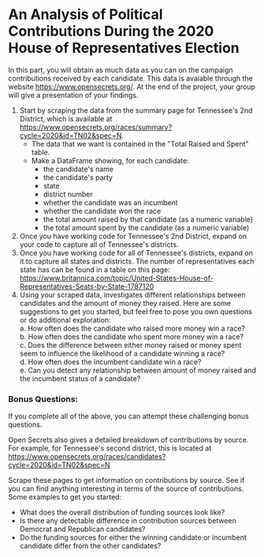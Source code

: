 # An Analysis of Political Contributions During the 2020 House of Representatives Election

In this part, you will obtain as much data as you can on the campaign contributions received by each candidate. This data is avaiable through the website https://www.opensecrets.org/. At the end of the project, your group will give a presentation of your findings.
1. Start by scraping the data from the summary page for Tennessee's 2nd District, which is available at https://www.opensecrets.org/races/summary?cycle=2020&id=TN02&spec=N.
    * The data that we want is contained in the "Total Raised and Spent" table.
    * Make a DataFrame showing, for each candidate:
        * the candidate's name
        * the candidate's party
        * state
        * district number
        * whether the candidate was an incumbent
        * whether the candidate won the race
        * the total amount raised by that candidate (as a numeric variable)
        * the total amount spent by the candidate (as a numeric variable)
2. Once you have working code for Tennessee's 2nd District, expand on your code to capture all of Tennessee's districts.
3. Once you have working code for all of Tennessee's districts, expand on it to capture all states and districts. The number of representatives each state has can be found in a table on this page: https://www.britannica.com/topic/United-States-House-of-Representatives-Seats-by-State-1787120
4. Using your scraped data, investigates different relationships between candidates and the amount of money they raised. Here are some suggestions to get you started, but feel free to pose you own questions or do additional exploration:  
    a. How often does the candidate who raised more money win a race?  
    b. How often does the candidate who spent more money win a race?  
    c. Does the difference between either money raised or money spent seem to influence the likelihood of a candidate winning a race?  
    d. How often does the incumbent candidate win a race?  
    e. Can you detect any relationship between amount of money raised and the incumbent status of a candidate?

### Bonus Questions:
If you complete all of the above, you can attempt these challenging bonus questions.

Open Secrets also gives a detailed breakdown of contributions by source. For example, for Tennessee's second district, this is located at https://www.opensecrets.org/races/candidates?cycle=2020&id=TN02&spec=N

Scrape these pages to get information on contributions by source. See if you can find anything interesting in terms of the source of contributions. Some examples to get you started:
* What does the overall distribution of funding sources look like?
* Is there any detectable difference in contribution sources between Democrat and Republican candidates?
* Do the funding sources for either the winning candidate or incumbent candidate differ from the other candidates?